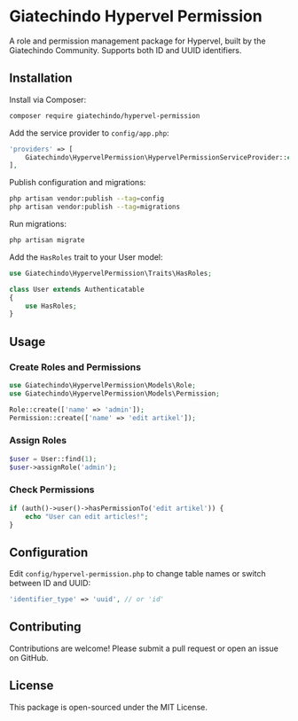 # Giatechindo Hypervel Permission

A role and permission management package for Hypervel, built by the Giatechindo Community. Supports both ID and UUID identifiers.

## Installation

Install via Composer:

```bash
composer require giatechindo/hypervel-permission
```

Add the service provider to `config/app.php`:

```php
'providers' => [
    Giatechindo\HypervelPermission\HypervelPermissionServiceProvider::class,
],
```

Publish configuration and migrations:

```bash
php artisan vendor:publish --tag=config
php artisan vendor:publish --tag=migrations
```

Run migrations:

```bash
php artisan migrate
```

Add the `HasRoles` trait to your User model:

```php
use Giatechindo\HypervelPermission\Traits\HasRoles;

class User extends Authenticatable
{
    use HasRoles;
}
```

## Usage

### Create Roles and Permissions

```php
use Giatechindo\HypervelPermission\Models\Role;
use Giatechindo\HypervelPermission\Models\Permission;

Role::create(['name' => 'admin']);
Permission::create(['name' => 'edit artikel']);
```

### Assign Roles

```php
$user = User::find(1);
$user->assignRole('admin');
```

### Check Permissions

```php
if (auth()->user()->hasPermissionTo('edit artikel')) {
    echo "User can edit articles!";
}
```

## Configuration

Edit `config/hypervel-permission.php` to change table names or switch between ID and UUID:

```php
'identifier_type' => 'uuid', // or 'id'
```

## Contributing

Contributions are welcome! Please submit a pull request or open an issue on GitHub.

## License

This package is open-sourced under the MIT License.